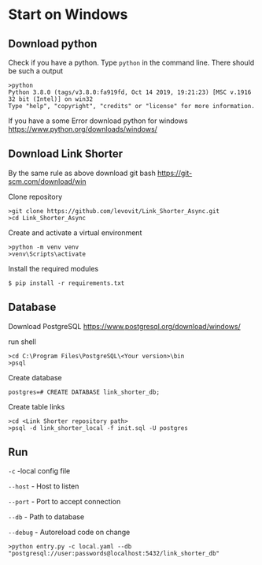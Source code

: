 # Start on Windows
## Download python
Check if you have a python. Type `python` in the command line. There should be such a output
```commandline
>python
Python 3.8.0 (tags/v3.8.0:fa919fd, Oct 14 2019, 19:21:23) [MSC v.1916 32 bit (Intel)] on win32
Type "help", "copyright", "credits" or "license" for more information.
```
If you have a some Error download python for windows 
https://www.python.org/downloads/windows/
## Download Link Shorter
By the same rule as above download git bash
https://git-scm.com/download/win

Clone repository
```commandline
>git clone https://github.com/levovit/Link_Shorter_Async.git
>cd Link_Shorter_Async
```
Create and activate a virtual environment
```commandline
>python -m venv venv
>venv\Scripts\activate
```
Install the required modules
```commandline
$ pip install -r requirements.txt
```

## Database
Download PostgreSQL
https://www.postgresql.org/download/windows/

run shell
```commandline
>cd C:\Program Files\PostgreSQL\<Your version>\bin
>psql
```
Create database 
```commandline
postgres=# CREATE DATABASE link_shorter_db;
```
Create table links
```commandline
>cd <Link Shorter repository path>
>psql -d link_shorter_local -f init.sql -U postgres
```
## Run
`-c` -local config file

`--host` - Host to listen

`--port` - Port to accept connection

`--db` - Path to database

`--debug` - Autoreload code on change

```commandline
>python entry.py -c local.yaml --db "postgresql://user:passwords@localhost:5432/link_shorter_db"
```

